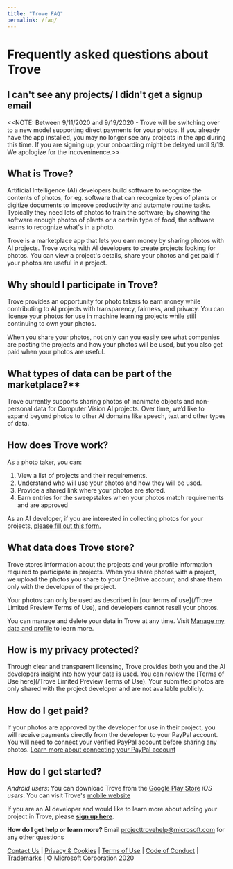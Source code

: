 ```yaml
---
title: "Trove FAQ"
permalink: /faq/
---
```


# Frequently asked questions about Trove


## I can't see any projects/ I didn't get a signup email

<<NOTE: Between 9/11/2020 and 9/19/2020 - Trove will be switching over to a new model supporting direct payments for your photos. If you already have the app installed, you may no longer see any projects in the app during this time. If you are signing up, your onboarding might be delayed until 9/19. We apologize for the incoveninence.>>

## What is Trove?

Artificial Intelligence (AI) developers build software to recognize the contents of photos, for eg. software that can recognize types of plants or digitize documents to improve productivity and automate routine tasks. Typically they need lots of photos to train the software; by showing the software enough photos of plants or a certain type of food, the software learns to recognize what's in a photo.

Trove is a marketplace app that lets you earn money by sharing photos with AI projects. Trove works with AI developers to create projects looking for photos. You can view a project's details, share your photos and get paid if your photos are useful in a project.

## Why should I participate in Trove?

Trove provides an opportunity for photo takers to earn money while contributing to AI projects with transparency, fairness, and privacy. You can license your photos for use in machine learning projects while still continuing to own your photos.

When you share your photos, not only can you easily see what companies are posting the projects and how your photos will be used, but you also get paid when your photos are useful.

## What types of data can be part of the marketplace?**

Trove currently supports sharing photos of inanimate objects and non-personal data for Computer Vision AI projects. Over time, we’d like to expand beyond photos to other AI domains like speech, text and other types of data. 


 ## How does Trove work?

As a photo taker, you can:

1.	View a list of projects and their requirements.
2.	Understand who will use your photos and how they will be used.
3.	Provide a shared link where your photos are stored.
4.	Earn entries for the sweepstakes when your photos match requirements and are approved

As an AI developer, if you are interested in collecting photos for your projects, [please fill out this form.](https://aka.ms/troveaddproject)

## What data does Trove store?

Trove stores information about the projects and your profile information required to participate in projects. When you share photos with a project, we upload the photos you share to your OneDrive account, and share them only with the developer of the project.

Your photos can only be used as described in [our terms of use](/Trove Limited Preview Terms of Use), and developers cannot resell your photos.

You can manage and delete your data in Trove at any time. Visit [Manage my data and profile](/manageprofile) to learn more.

## How is my privacy protected?

Through clear and transparent licensing, Trove provides both you and the AI developers insight into how your data is used. You can review the [Terms of Use here](/Trove Limited Preview Terms of Use). Your submitted photos are only shared with the project developer and are not available publicly.

## How do I get paid?

If your photos are approved by the developer for use in their project, you will receive payments directly from the developer to your PayPal account. You will need to connect your verified PayPal account before sharing any photos. [Learn more about connecting your PayPal account](/paypalaccount/)

## How do I get started?

*Android users*: You can download Trove from the [Google Play Store](https://aka.ms/troveandroid)
*iOS users*: You can visit Trove's [mobile website](https://aka.ms/troveweb)

If you are an AI developer and would like to learn more about adding your project in Trove, please **[sign up here](https://aka.ms/troveaddproject)**. 


**How do I get help or learn more?**
Email  [projecttrovehelp@microsoft.com](mailto:projecttrovehelp@microsoft.com) for any other questions

[Contact Us](https://aka.ms/trovefeedback) | [Privacy & Cookies](https://go.microsoft.com/fwlink/?LinkId=521839) | [Terms of Use](https://aka.ms/trovetermsofuse) | [Code of Conduct](https://aka.ms/trovecommunitystandards) | [Trademarks](https://go.microsoft.com/fwlink/?LinkId=506942) | © Microsoft Corporation 2020

